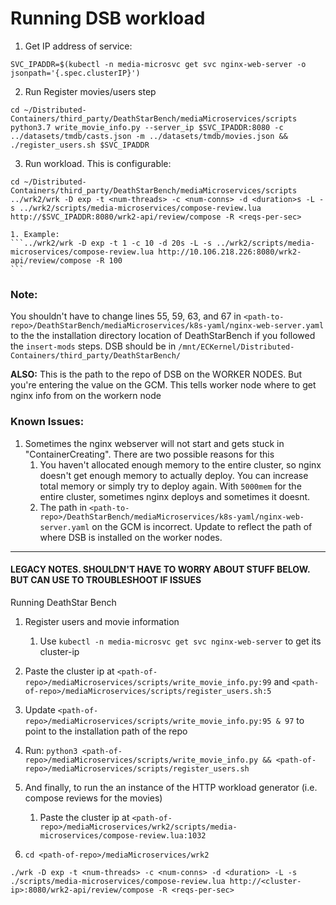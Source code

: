 # Running DSB workload
1. Get IP address of service:
```
SVC_IPADDR=$(kubectl -n media-microsvc get svc nginx-web-server -o jsonpath='{.spec.clusterIP}')
```

2. Run Register movies/users step
```
cd ~/Distributed-Containers/third_party/DeathStarBench/mediaMicroservices/scripts
python3.7 write_movie_info.py --server_ip $SVC_IPADDR:8080 -c ../datasets/tmdb/casts.json -m ../datasets/tmdb/movies.json && ./register_users.sh $SVC_IPADDR
```

3. Run workload. This is configurable:
```
cd ~/Distributed-Containers/third_party/DeathStarBench/mediaMicroservices/scripts
../wrk2/wrk -D exp -t <num-threads> -c <num-conns> -d <duration>s -L -s ../wrk2/scripts/media-microservices/compose-review.lua http://$SVC_IPADDR:8080/wrk2-api/review/compose -R <reqs-per-sec>
```
	1. Example: 
	```../wrk2/wrk -D exp -t 1 -c 10 -d 20s -L -s ../wrk2/scripts/media-microservices/compose-review.lua http://10.106.218.226:8080/wrk2-api/review/compose -R 100
	```

### Note: 
You shouldn't have to change lines 55, 59, 63, and 67 in `<path-to-repo>/DeathStarBench/mediaMicroservices/k8s-yaml/nginx-web-server.yaml` to the the installation directory location of DeathStarBench if you followed the `insert-mods` steps. DSB should be in `/mnt/ECKernel/Distributed-Containers/third_party/DeathStarBench/`

**ALSO:** This is the path to the repo of DSB on the WORKER NODES. But you're entering the value on the GCM. This tells worker node where to get nginx info from on the workern node

### Known Issues:
1. Sometimes the nginx webserver will not start and gets stuck in "ContainerCreating". There are two possible reasons for this
	1. You haven't allocated enough memory to the entire cluster, so nginx doesn't get enough memory to actually deploy. You can increase total memory or simply try to deploy again. With `5000mem` for the entire cluster, sometimes nginx deploys and sometimes it doesnt. 
	2. The path in `<path-to-repo>/DeathStarBench/mediaMicroservices/k8s-yaml/nginx-web-server.yaml` on the GCM is incorrect. Update to reflect the path of where DSB is installed on the worker nodes.

-----------------------------

#### LEGACY NOTES. SHOULDN'T HAVE TO WORRY ABOUT STUFF BELOW. BUT CAN USE TO TROUBLESHOOT IF ISSUES
Running DeathStar Bench
1. Register users and movie information
	1. Use ```kubectl -n media-microsvc get svc nginx-web-server``` to get its cluster-ip

2. Paste the cluster ip at ```<path-of-repo>/mediaMicroservices/scripts/write_movie_info.py:99``` and ```<path-of-repo>/mediaMicroservices/scripts/register_users.sh:5```

3. Update ```<path-of-repo>/mediaMicroservices/scripts/write_movie_info.py:95 & 97``` to point to the installation path of the repo

4. Run: ```python3 <path-of-repo>/mediaMicroservices/scripts/write_movie_info.py && <path-of-repo>/mediaMicroservices/scripts/register_users.sh```

5. And finally, to run the an instance of the HTTP workload generator (i.e. compose reviews for the movies)
	1. Paste the cluster ip at ```<path-of-repo>/mediaMicroservices/wrk2/scripts/media-microservices/compose-review.lua:1032```

6. ```cd <path-of-repo>/mediaMicroservices/wrk2```

```./wrk -D exp -t <num-threads> -c <num-conns> -d <duration> -L -s ./scripts/media-microservices/compose-review.lua http://<cluster-ip>:8080/wrk2-api/review/compose -R <reqs-per-sec>```


